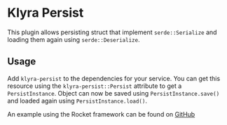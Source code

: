 # Klyra Persist
This plugin allows persisting struct that implement `serde::Serialize` and loading them again using `serde::Deserialize`.

## Usage
Add `klyra-persist` to the dependencies for your service. You can get this resource using the `klyra-persist::Persist` attribute to get a `PersistInstance`. Object can now be saved using `PersistInstance.save()` and loaded again using `PersistInstance.load()`.

An example using the Rocket framework can be found on [GitHub](https://github.com/klyra-hq/klyra/tree/main/examples/rocket/persist)

